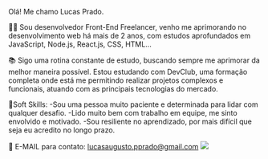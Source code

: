 Olá! Me chamo Lucas Prado.

👨‍💼 Sou desenvolvedor Front-End Freelancer, venho me aprimorando no desenvolvimento web há mais de 2 anos, com estudos aprofundados em JavaScript, Node.js, React.js, CSS, HTML...

📚 Sigo uma rotina constante de estudo, buscando sempre me aprimorar da melhor maneira possível.
Estou estudando com DevClub, uma formação completa onde está me permitindo realizar projetos complexos e funcionais, atuando com as principais tecnologias do mercado.

💫Soft Skills:
-Sou uma pessoa muito paciente e determinada para lidar com qualquer desafio.
-Lido muito bem com trabalho em equipe, me sinto envolvido e motivado.
-Sou resiliente no aprendizado, por mais difícil que seja eu acredito no longo prazo.



📧 E-MAIL para contato: lucasaugusto.pprado@gmail.com
<a href='www.linkedin.com/in/lucas-pradodev'> <img src='https://img.shields.io/badge/LinkedIn-0077B5?style=for-the-badge&logo=linkedin&logoColor=white'/></a>
